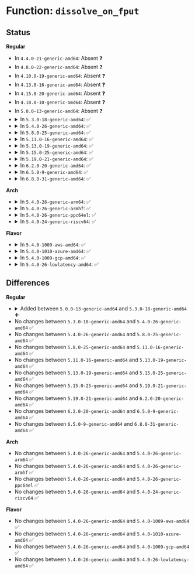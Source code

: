 # Function: <code>dissolve_on_fput</code>

## Status
<b>Regular</b>
<ul>
<li>
In <code>4.4.0-21-generic-amd64</code>: Absent ❓
</li>
<li>
In <code>4.8.0-22-generic-amd64</code>: Absent ❓
</li>
<li>
In <code>4.10.0-19-generic-amd64</code>: Absent ❓
</li>
<li>
In <code>4.13.0-16-generic-amd64</code>: Absent ❓
</li>
<li>
In <code>4.15.0-20-generic-amd64</code>: Absent ❓
</li>
<li>
In <code>4.18.0-10-generic-amd64</code>: Absent ❓
</li>
<li>
In <code>5.0.0-13-generic-amd64</code>: Absent ❓
</li>
<li>
<details>
<summary>In <code>5.3.0-18-generic-amd64</code>: ✅</summary>

```c
void dissolve_on_fput(struct vfsmount * mnt)
```

```json
{
  "name": "dissolve_on_fput",
  "collision_type": "Unique Global",
  "inline_type": "No",
  "funcs": [
    {
      "addr": 18446744071581936320,
      "name": "dissolve_on_fput",
      "external": true,
      "loc": "fs/namespace.c:1839",
      "file": "fs/namespace.c",
      "inline": "seen, unknown",
      "caller_inline": [],
      "caller_func": [
        "fs/file_table.c:__fput",
        "fs/namespace.c:__ia32_sys_fsmount",
        "fs/namespace.c:__x64_sys_fsmount",
        "fs/namespace.c:open_detached_copy"
      ]
    }
  ],
  "symbols": [
    {
      "addr": 18446744071581936320,
      "name": "dissolve_on_fput",
      "section": ".text",
      "bind": "STB_GLOBAL",
      "size": 129
    }
  ]
}
```
</details>
</li>
<li>
<details>
<summary>In <code>5.4.0-26-generic-amd64</code>: ✅</summary>

```c
void dissolve_on_fput(struct vfsmount * mnt)
```

```json
{
  "name": "dissolve_on_fput",
  "collision_type": "Unique Global",
  "inline_type": "No",
  "funcs": [
    {
      "addr": 18446744071582008960,
      "name": "dissolve_on_fput",
      "external": true,
      "loc": "fs/namespace.c:1842",
      "file": "fs/namespace.c",
      "inline": "seen, unknown",
      "caller_inline": [],
      "caller_func": [
        "fs/file_table.c:__fput",
        "fs/namespace.c:__ia32_sys_fsmount",
        "fs/namespace.c:__x64_sys_fsmount",
        "fs/namespace.c:open_detached_copy"
      ]
    }
  ],
  "symbols": [
    {
      "addr": 18446744071582008960,
      "name": "dissolve_on_fput",
      "section": ".text",
      "bind": "STB_GLOBAL",
      "size": 129
    }
  ]
}
```
</details>
</li>
<li>
<details>
<summary>In <code>5.8.0-25-generic-amd64</code>: ✅</summary>

```c
void dissolve_on_fput(struct vfsmount * mnt)
```

```json
{
  "name": "dissolve_on_fput",
  "collision_type": "Unique Global",
  "inline_type": "No",
  "funcs": [
    {
      "addr": 18446744071582245472,
      "name": "dissolve_on_fput",
      "external": true,
      "loc": "fs/namespace.c:1897",
      "file": "fs/namespace.c",
      "inline": "seen, unknown",
      "caller_inline": [],
      "caller_func": [
        "fs/file_table.c:__fput",
        "fs/namespace.c:__do_sys_fsmount",
        "fs/namespace.c:open_detached_copy"
      ]
    }
  ],
  "symbols": [
    {
      "addr": 18446744071582245472,
      "name": "dissolve_on_fput",
      "section": ".text",
      "bind": "STB_GLOBAL",
      "size": 129
    }
  ]
}
```
</details>
</li>
<li>
<details>
<summary>In <code>5.11.0-16-generic-amd64</code>: ✅</summary>

```c
void dissolve_on_fput(struct vfsmount * mnt)
```

```json
{
  "name": "dissolve_on_fput",
  "collision_type": "Unique Global",
  "inline_type": "No",
  "funcs": [
    {
      "addr": 18446744071582294720,
      "name": "dissolve_on_fput",
      "external": true,
      "loc": "fs/namespace.c:1903",
      "file": "fs/namespace.c",
      "inline": "seen, unknown",
      "caller_inline": [],
      "caller_func": [
        "fs/file_table.c:__fput",
        "fs/namespace.c:__do_sys_fsmount",
        "fs/namespace.c:open_detached_copy"
      ]
    }
  ],
  "symbols": [
    {
      "addr": 18446744071582294720,
      "name": "dissolve_on_fput",
      "section": ".text",
      "bind": "STB_GLOBAL",
      "size": 129
    }
  ]
}
```
</details>
</li>
<li>
<details>
<summary>In <code>5.13.0-19-generic-amd64</code>: ✅</summary>

```c
void dissolve_on_fput(struct vfsmount * mnt)
```

```json
{
  "name": "dissolve_on_fput",
  "collision_type": "Unique Global",
  "inline_type": "No",
  "funcs": [
    {
      "addr": 18446744071582321840,
      "name": "dissolve_on_fput",
      "external": true,
      "loc": "fs/namespace.c:1918",
      "file": "fs/namespace.c",
      "inline": "seen, unknown",
      "caller_inline": [],
      "caller_func": [
        "fs/file_table.c:__fput",
        "fs/namespace.c:__do_sys_fsmount",
        "fs/namespace.c:__do_sys_open_tree"
      ]
    }
  ],
  "symbols": [
    {
      "addr": 18446744071582321840,
      "name": "dissolve_on_fput",
      "section": ".text",
      "bind": "STB_GLOBAL",
      "size": 129
    }
  ]
}
```
</details>
</li>
<li>
<details>
<summary>In <code>5.15.0-25-generic-amd64</code>: ✅</summary>

```c
void dissolve_on_fput(struct vfsmount * mnt)
```

```json
{
  "name": "dissolve_on_fput",
  "collision_type": "Unique Global",
  "inline_type": "No",
  "funcs": [
    {
      "addr": 18446744071582642288,
      "name": "dissolve_on_fput",
      "external": true,
      "loc": "fs/namespace.c:1919",
      "file": "fs/namespace.c",
      "inline": "seen, unknown",
      "caller_inline": [],
      "caller_func": [
        "fs/file_table.c:__fput",
        "fs/namespace.c:__do_sys_fsmount",
        "fs/namespace.c:__do_sys_open_tree"
      ]
    }
  ],
  "symbols": [
    {
      "addr": 18446744071582642288,
      "name": "dissolve_on_fput",
      "section": ".text",
      "bind": "STB_GLOBAL",
      "size": 129
    }
  ]
}
```
</details>
</li>
<li>
<details>
<summary>In <code>5.19.0-21-generic-amd64</code>: ✅</summary>

```c
void dissolve_on_fput(struct vfsmount * mnt)
```

```json
{
  "name": "dissolve_on_fput",
  "collision_type": "Unique Global",
  "inline_type": "No",
  "funcs": [
    {
      "addr": 18446744071583179600,
      "name": "dissolve_on_fput",
      "external": true,
      "loc": "fs/namespace.c:1960",
      "file": "fs/namespace.c",
      "inline": "seen, unknown",
      "caller_inline": [],
      "caller_func": [
        "fs/file_table.c:__fput",
        "fs/namespace.c:__do_sys_fsmount",
        "fs/namespace.c:open_detached_copy"
      ]
    }
  ],
  "symbols": [
    {
      "addr": 18446744071583179600,
      "name": "dissolve_on_fput",
      "section": ".text",
      "bind": "STB_GLOBAL",
      "size": 162
    }
  ]
}
```
</details>
</li>
<li>
<details>
<summary>In <code>6.2.0-20-generic-amd64</code>: ✅</summary>

```c
void dissolve_on_fput(struct vfsmount * mnt)
```

```json
{
  "name": "dissolve_on_fput",
  "collision_type": "Unique Global",
  "inline_type": "No",
  "funcs": [
    {
      "addr": 18446744071583754656,
      "name": "dissolve_on_fput",
      "external": true,
      "loc": "fs/namespace.c:2065",
      "file": "fs/namespace.c",
      "inline": "seen, unknown",
      "caller_inline": [],
      "caller_func": [
        "fs/file_table.c:__fput",
        "fs/namespace.c:__do_sys_fsmount",
        "fs/namespace.c:open_detached_copy"
      ]
    }
  ],
  "symbols": [
    {
      "addr": 18446744071583754656,
      "name": "dissolve_on_fput",
      "section": ".text",
      "bind": "STB_GLOBAL",
      "size": 162
    }
  ]
}
```
</details>
</li>
<li>
<details>
<summary>In <code>6.5.0-9-generic-amd64</code>: ✅</summary>

```c
void dissolve_on_fput(struct vfsmount * mnt)
```

```json
{
  "name": "dissolve_on_fput",
  "collision_type": "Unique Global",
  "inline_type": "No",
  "funcs": [
    {
      "addr": 18446744071583971584,
      "name": "dissolve_on_fput",
      "external": true,
      "loc": "fs/namespace.c:2052",
      "file": "fs/namespace.c",
      "inline": "seen, unknown",
      "caller_inline": [],
      "caller_func": [
        "fs/file_table.c:__fput",
        "fs/namespace.c:__do_sys_fsmount",
        "fs/namespace.c:open_detached_copy"
      ]
    }
  ],
  "symbols": [
    {
      "addr": 18446744071583971584,
      "name": "dissolve_on_fput",
      "section": ".text",
      "bind": "STB_GLOBAL",
      "size": 162
    }
  ]
}
```
</details>
</li>
<li>
<details>
<summary>In <code>6.8.0-31-generic-amd64</code>: ✅</summary>

```c
void dissolve_on_fput(struct vfsmount * mnt)
```

```json
{
  "name": "dissolve_on_fput",
  "collision_type": "Unique Global",
  "inline_type": "No",
  "funcs": [
    {
      "addr": 18446744071584183888,
      "name": "dissolve_on_fput",
      "external": true,
      "loc": "fs/namespace.c:2054",
      "file": "fs/namespace.c",
      "inline": "seen, unknown",
      "caller_inline": [],
      "caller_func": [
        "fs/file_table.c:__fput",
        "fs/namespace.c:__do_sys_fsmount",
        "fs/namespace.c:open_detached_copy"
      ]
    }
  ],
  "symbols": [
    {
      "addr": 18446744071584183888,
      "name": "dissolve_on_fput",
      "section": ".text",
      "bind": "STB_GLOBAL",
      "size": 162
    }
  ]
}
```
</details>
</li>
</ul>
<b>Arch</b>
<ul>
<li>
<details>
<summary>In <code>5.4.0-26-generic-arm64</code>: ✅</summary>

```c
void dissolve_on_fput(struct vfsmount * mnt)
```

```json
{
  "name": "dissolve_on_fput",
  "collision_type": "Unique Global",
  "inline_type": "No",
  "funcs": [
    {
      "addr": 18446603336493531104,
      "name": "dissolve_on_fput",
      "external": true,
      "loc": "fs/namespace.c:1842",
      "file": "fs/namespace.c",
      "inline": "seen, unknown",
      "caller_inline": [],
      "caller_func": [
        "fs/file_table.c:__fput",
        "fs/namespace.c:__arm64_sys_fsmount",
        "fs/namespace.c:__arm64_sys_open_tree"
      ]
    }
  ],
  "symbols": [
    {
      "addr": 18446603336493531104,
      "name": "dissolve_on_fput",
      "section": ".text",
      "bind": "STB_GLOBAL",
      "size": 280
    }
  ]
}
```
</details>
</li>
<li>
<details>
<summary>In <code>5.4.0-26-generic-armhf</code>: ✅</summary>

```c
void dissolve_on_fput(struct vfsmount * mnt)
```

```json
{
  "name": "dissolve_on_fput",
  "collision_type": "Unique Global",
  "inline_type": "No",
  "funcs": [
    {
      "addr": 3227083060,
      "name": "dissolve_on_fput",
      "external": true,
      "loc": "fs/namespace.c:1842",
      "file": "fs/namespace.c",
      "inline": "seen, unknown",
      "caller_inline": [],
      "caller_func": [
        "fs/file_table.c:__fput",
        "fs/namespace.c:__se_sys_fsmount",
        "fs/namespace.c:__se_sys_open_tree"
      ]
    }
  ],
  "symbols": [
    {
      "addr": 3227083060,
      "name": "dissolve_on_fput",
      "section": ".text",
      "bind": "STB_GLOBAL",
      "size": 176
    }
  ]
}
```
</details>
</li>
<li>
<details>
<summary>In <code>5.4.0-26-generic-ppc64el</code>: ✅</summary>

```c
void dissolve_on_fput(struct vfsmount * mnt)
```

```json
{
  "name": "dissolve_on_fput",
  "collision_type": "Unique Global",
  "inline_type": "No",
  "funcs": [
    {
      "addr": 13835058055287098784,
      "name": "dissolve_on_fput",
      "external": true,
      "loc": "fs/namespace.c:1842",
      "file": "fs/namespace.c",
      "inline": "seen, unknown",
      "caller_inline": [],
      "caller_func": [
        "fs/file_table.c:__fput",
        "fs/namespace.c:__se_sys_fsmount",
        "fs/namespace.c:__se_sys_open_tree"
      ]
    }
  ],
  "symbols": [
    {
      "addr": 13835058055287098784,
      "name": "dissolve_on_fput",
      "section": ".text",
      "bind": "STB_GLOBAL",
      "size": 368
    }
  ]
}
```
</details>
</li>
<li>
<details>
<summary>In <code>5.4.0-24-generic-riscv64</code>: ✅</summary>

```c
void dissolve_on_fput(struct vfsmount * mnt)
```

```json
{
  "name": "dissolve_on_fput",
  "collision_type": "Unique Global",
  "inline_type": "No",
  "funcs": [
    {
      "addr": 18446743936273197352,
      "name": "dissolve_on_fput",
      "external": true,
      "loc": "fs/namespace.c:1842",
      "file": "fs/namespace.c",
      "inline": "seen, unknown",
      "caller_inline": [],
      "caller_func": [
        "fs/file_table.c:__fput",
        "fs/namespace.c:__se_sys_fsmount",
        "fs/namespace.c:__se_sys_open_tree"
      ]
    }
  ],
  "symbols": [
    {
      "addr": 18446743936273197352,
      "name": "dissolve_on_fput",
      "section": ".text",
      "bind": "STB_GLOBAL",
      "size": 222
    }
  ]
}
```
</details>
</li>
</ul>
<b>Flavor</b>
<ul>
<li>
<details>
<summary>In <code>5.4.0-1009-aws-amd64</code>: ✅</summary>

```c
void dissolve_on_fput(struct vfsmount * mnt)
```

```json
{
  "name": "dissolve_on_fput",
  "collision_type": "Unique Global",
  "inline_type": "No",
  "funcs": [
    {
      "addr": 18446744071581977696,
      "name": "dissolve_on_fput",
      "external": true,
      "loc": "fs/namespace.c:1842",
      "file": "fs/namespace.c",
      "inline": "seen, unknown",
      "caller_inline": [],
      "caller_func": [
        "fs/file_table.c:__fput",
        "fs/namespace.c:__ia32_sys_fsmount",
        "fs/namespace.c:__x64_sys_fsmount",
        "fs/namespace.c:open_detached_copy"
      ]
    }
  ],
  "symbols": [
    {
      "addr": 18446744071581977696,
      "name": "dissolve_on_fput",
      "section": ".text",
      "bind": "STB_GLOBAL",
      "size": 129
    }
  ]
}
```
</details>
</li>
<li>
<details>
<summary>In <code>5.4.0-1010-azure-amd64</code>: ✅</summary>

```c
void dissolve_on_fput(struct vfsmount * mnt)
```

```json
{
  "name": "dissolve_on_fput",
  "collision_type": "Unique Global",
  "inline_type": "No",
  "funcs": [
    {
      "addr": 18446744071581915264,
      "name": "dissolve_on_fput",
      "external": true,
      "loc": "fs/namespace.c:1842",
      "file": "fs/namespace.c",
      "inline": "seen, unknown",
      "caller_inline": [],
      "caller_func": [
        "fs/file_table.c:__fput",
        "fs/namespace.c:__ia32_sys_fsmount",
        "fs/namespace.c:__x64_sys_fsmount",
        "fs/namespace.c:open_detached_copy"
      ]
    }
  ],
  "symbols": [
    {
      "addr": 18446744071581915264,
      "name": "dissolve_on_fput",
      "section": ".text",
      "bind": "STB_GLOBAL",
      "size": 129
    }
  ]
}
```
</details>
</li>
<li>
<details>
<summary>In <code>5.4.0-1009-gcp-amd64</code>: ✅</summary>

```c
void dissolve_on_fput(struct vfsmount * mnt)
```

```json
{
  "name": "dissolve_on_fput",
  "collision_type": "Unique Global",
  "inline_type": "No",
  "funcs": [
    {
      "addr": 18446744071581968976,
      "name": "dissolve_on_fput",
      "external": true,
      "loc": "fs/namespace.c:1842",
      "file": "fs/namespace.c",
      "inline": "seen, unknown",
      "caller_inline": [],
      "caller_func": [
        "fs/file_table.c:__fput",
        "fs/namespace.c:__ia32_sys_fsmount",
        "fs/namespace.c:__x64_sys_fsmount",
        "fs/namespace.c:open_detached_copy"
      ]
    }
  ],
  "symbols": [
    {
      "addr": 18446744071581968976,
      "name": "dissolve_on_fput",
      "section": ".text",
      "bind": "STB_GLOBAL",
      "size": 129
    }
  ]
}
```
</details>
</li>
<li>
<details>
<summary>In <code>5.4.0-26-lowlatency-amd64</code>: ✅</summary>

```c
void dissolve_on_fput(struct vfsmount * mnt)
```

```json
{
  "name": "dissolve_on_fput",
  "collision_type": "Unique Global",
  "inline_type": "No",
  "funcs": [
    {
      "addr": 18446744071582039424,
      "name": "dissolve_on_fput",
      "external": true,
      "loc": "fs/namespace.c:1842",
      "file": "fs/namespace.c",
      "inline": "seen, unknown",
      "caller_inline": [],
      "caller_func": [
        "fs/file_table.c:__fput",
        "fs/namespace.c:__ia32_sys_fsmount",
        "fs/namespace.c:__x64_sys_fsmount",
        "fs/namespace.c:open_detached_copy"
      ]
    }
  ],
  "symbols": [
    {
      "addr": 18446744071582039424,
      "name": "dissolve_on_fput",
      "section": ".text",
      "bind": "STB_GLOBAL",
      "size": 146
    }
  ]
}
```
</details>
</li>
</ul>

## Differences
<b>Regular</b>
<ul>
<li>
<details>
<summary>Added between <code>5.0.0-13-generic-amd64</code> and <code>5.3.0-18-generic-amd64</code> ➕</summary>

```c
void dissolve_on_fput(struct vfsmount * mnt)
```
</details>
</li>
<li>
No changes between <code>5.3.0-18-generic-amd64</code> and <code>5.4.0-26-generic-amd64</code> ✅
</li>
<li>
No changes between <code>5.4.0-26-generic-amd64</code> and <code>5.8.0-25-generic-amd64</code> ✅
</li>
<li>
No changes between <code>5.8.0-25-generic-amd64</code> and <code>5.11.0-16-generic-amd64</code> ✅
</li>
<li>
No changes between <code>5.11.0-16-generic-amd64</code> and <code>5.13.0-19-generic-amd64</code> ✅
</li>
<li>
No changes between <code>5.13.0-19-generic-amd64</code> and <code>5.15.0-25-generic-amd64</code> ✅
</li>
<li>
No changes between <code>5.15.0-25-generic-amd64</code> and <code>5.19.0-21-generic-amd64</code> ✅
</li>
<li>
No changes between <code>5.19.0-21-generic-amd64</code> and <code>6.2.0-20-generic-amd64</code> ✅
</li>
<li>
No changes between <code>6.2.0-20-generic-amd64</code> and <code>6.5.0-9-generic-amd64</code> ✅
</li>
<li>
No changes between <code>6.5.0-9-generic-amd64</code> and <code>6.8.0-31-generic-amd64</code> ✅
</li>
</ul>
<b>Arch</b>
<ul>
<li>
No changes between <code>5.4.0-26-generic-amd64</code> and <code>5.4.0-26-generic-arm64</code> ✅
</li>
<li>
No changes between <code>5.4.0-26-generic-amd64</code> and <code>5.4.0-26-generic-armhf</code> ✅
</li>
<li>
No changes between <code>5.4.0-26-generic-amd64</code> and <code>5.4.0-26-generic-ppc64el</code> ✅
</li>
<li>
No changes between <code>5.4.0-26-generic-amd64</code> and <code>5.4.0-24-generic-riscv64</code> ✅
</li>
</ul>
<b>Flavor</b>
<ul>
<li>
No changes between <code>5.4.0-26-generic-amd64</code> and <code>5.4.0-1009-aws-amd64</code> ✅
</li>
<li>
No changes between <code>5.4.0-26-generic-amd64</code> and <code>5.4.0-1010-azure-amd64</code> ✅
</li>
<li>
No changes between <code>5.4.0-26-generic-amd64</code> and <code>5.4.0-1009-gcp-amd64</code> ✅
</li>
<li>
No changes between <code>5.4.0-26-generic-amd64</code> and <code>5.4.0-26-lowlatency-amd64</code> ✅
</li>
</ul>
